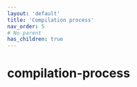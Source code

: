 ```yaml
---
layout: 'default'
title: 'Compilation process'
nav_order: 5
# No parent
has_children: true
---
```


# compilation-process
